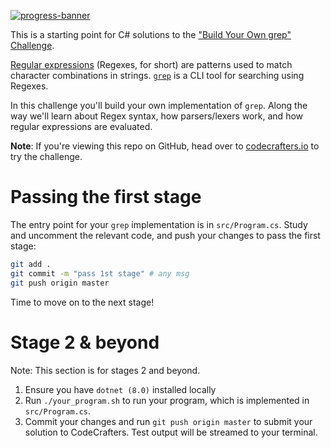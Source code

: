 [![progress-banner](https://backend.codecrafters.io/progress/grep/09fe44d6-ff1d-4bb4-9466-be2dbeb9e9c0)](https://app.codecrafters.io/users/codecrafters-bot?r=2qF)

This is a starting point for C# solutions to the
["Build Your Own grep" Challenge](https://app.codecrafters.io/courses/grep/overview).

[Regular expressions](https://en.wikipedia.org/wiki/Regular_expression)
(Regexes, for short) are patterns used to match character combinations in
strings. [`grep`](https://en.wikipedia.org/wiki/Grep) is a CLI tool for
searching using Regexes.

In this challenge you'll build your own implementation of `grep`. Along the way
we'll learn about Regex syntax, how parsers/lexers work, and how regular
expressions are evaluated.

**Note**: If you're viewing this repo on GitHub, head over to
[codecrafters.io](https://codecrafters.io) to try the challenge.

# Passing the first stage

The entry point for your `grep` implementation is in `src/Program.cs`. Study and
uncomment the relevant code, and push your changes to pass the first stage:

```sh
git add .
git commit -m "pass 1st stage" # any msg
git push origin master
```

Time to move on to the next stage!

# Stage 2 & beyond

Note: This section is for stages 2 and beyond.

1. Ensure you have `dotnet (8.0)` installed locally
1. Run `./your_program.sh` to run your program, which is implemented in
   `src/Program.cs`.
1. Commit your changes and run `git push origin master` to submit your solution
   to CodeCrafters. Test output will be streamed to your terminal.
